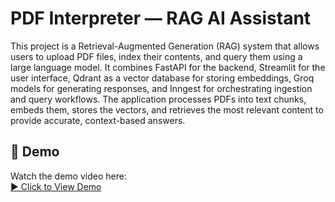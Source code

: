 # PDF Interpreter — RAG AI Assistant

This project is a Retrieval-Augmented Generation (RAG) system that allows users to upload PDF files, index their contents, and query them using a large language model. It combines FastAPI for the backend, Streamlit for the user interface, Qdrant as a vector database for storing embeddings, Groq models for generating responses, and Inngest for orchestrating ingestion and query workflows. The application processes PDFs into text chunks, embeds them, stores the vectors, and retrieves the most relevant content to provide accurate, context-based answers.


## 🎥 Demo

Watch the demo video here:  
[▶️ Click to View Demo](https://github.com/user-attachments/assets/f4e7b396-0ca8-4cbf-8556-596812ac24a0)



